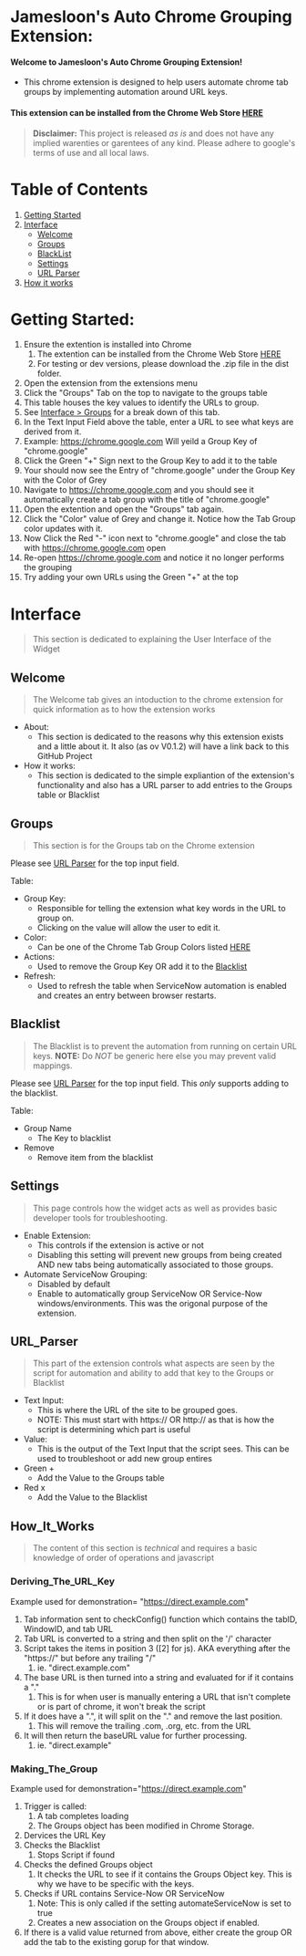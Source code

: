 # Jamesloon's Auto Chrome Grouping Extension:
#### Welcome to Jamesloon's Auto Chrome Grouping Extension!
* This chrome extension is designed to help users automate chrome tab groups by implementing automation around URL keys.
#### This extension can be installed from the Chrome Web Store [HERE](https://chrome.google.com/webstore?hl=en)
> **Disclaimer:** This project is released *as is* and does not have any implied warenties or garentees of any kind. Please adhere to google's terms of use and all local laws.

# Table of Contents
1. [Getting Started](#getting-started)
2. [Interface](#interface)
    - [Welcome](#welcome)
    - [Groups](#groups)
    - [BlackList](#blacklist)
    - [Settings](#settings)
    - [URL Parser](#url_parser)
3. [How it works](#how_it_works)

# Getting Started:
1. Ensure the extention is installed into Chrome
   1. The extention can be installed from the Chrome Web Store [HERE](https://chrome.google.com/webstore?hl=en)
   2. For testing or dev versions, please download the .zip file in the dist folder.
1. Open the extension from the extensions menu
2. Click the "Groups" Tab on the top to navigate to the groups table
  1. This table houses the key values to identify the URLs to group.
  2. See [Interface > Groups](#groups) for a break down of this tab.
1. In the Text Input Field above the table, enter a URL to see what keys are derived from it.
  1. Example: https://chrome.google.com Will yeild a Group Key of "chrome.google"
1. Click the Green "+" Sign next to the Group Key to add it to the table
2. Your should now see the Entry of "chrome.google" under the Group Key with the Color of Grey
3. Navigate to https://chrome.google.com and you should see it automatically create a tab group with the title of "chrome.google"
4. Open the extention and open the "Groups" tab again.
5. Click the "Color" value of Grey and change it. Notice how the Tab Group color updates with it.
6. Now Click the Red "-" icon next to "chrome.google" and close the tab with https://chrome.google.com open
7. Re-open https://chrome.google.com and notice it no longer performs the grouping
8. Try adding your own URLs using the Green "+" at the top

# Interface
> This section is dedicated to explaining the User Interface of the Widget

## Welcome
> The Welcome tab gives an intoduction to the chrome extension for quick information as to how the extension works
* About:
  * This section is dedicated to the reasons why this extension exists and a little about it. It also (as ov V0.1.2) will have a link back to this GitHub Project
* How it works:
  * This section is dedicated to the simple expliantion of the extension's functionality and also has a URL parser to add entries to the Groups table or Blacklist

## Groups
> This section is for the Groups tab on the Chrome extension

Please see [URL Parser](#url_parser) for the top input field.

Table:
* Group Key: 
  * Responsible for telling the extension what key words in the URL to group on. 
  * Clicking on the value will allow the user to edit it.
* Color: 
  * Can be one of the Chrome Tab Group Colors listed [HERE](https://developer.chrome.com/docs/extensions/reference/tabGroups/#type-Color)
* Actions: 
  * Used to remove the Group Key OR add it to the [Blacklist](#blacklist)
* Refresh: 
  * Used to refresh the table when ServiceNow automation is enabled and creates an entry between browser restarts.
## Blacklist
> The Blacklist is to prevent the automation from running on certain URL keys. **NOTE:** Do *NOT* be generic here else you may prevent valid mappings.

Please see [URL Parser](#url_parser) for the top input field. This *only* supports adding to the blacklist.

Table:
* Group Name
  * The Key to blacklist
* Remove
  * Remove item from the blacklist

## Settings
> This page controls how the widget acts as well as provides basic developer tools for troubleshooting.
* Enable Extension:
  * This controls if the extension is active or not
  * Disabling this setting will prevent new groups from being created AND new tabs being automatically associated to those groups.
* Automate ServiceNow Grouping:
  * Disabled by default
  * Enable to automatically group ServiceNow OR Service-Now windows/environments. This was the origonal purpose of the extension.

## URL_Parser
> This part of the extension controls what aspects are seen by the script for automation and ability to add that key to the Groups or Blacklist
* Text Input:
  * This is where the URL of the site to be grouped goes.
  * NOTE: This must start with https:// OR http:// as that is how the script is determining which part is useful
* Value:
  * This is the output of the Text Input that the script sees. This can be used to troubleshoot or add new group entires
* Green +
  * Add the Value to the Groups table
* Red x
  * Add the Value to the Blacklist

## How_It_Works
> The content of this section is *technical* and requires a basic knowledge of order of operations and javascript

### Deriving_The_URL_Key
Example used for demonstration= "https://direct.example.com"
1. Tab information sent to checkConfig() function which contains the tabID, WindowID, and tab URL
2. Tab URL is converted to a string and then split on the '/' character
3. Script takes the items in position 3 (\[2\] for js). AKA everything after the "https://" but before any trailing "/"
    1. ie. "direct.example.com"
1. The base URL is then turned into a string and evaluated for if it contains a "."
    1. This is for when user is manually entering a URL that isn't complete or is part of chrome, it won't break the script
1. If it does have a ".", it will split on the "." and remove the last position.
    1. This will remove the trailing .com, .org, etc. from the URL
3. It will then return the baseURL value for further processing.
    1. ie. "direct.example"

### Making_The_Group
Example used for demonstration="https://direct.example.com"
1. Trigger is called:
    1. A tab completes loading
    2. The Groups object has been modified in Chrome Storage.
3. Dervices the URL Key
4. Checks the Blacklist
    1. Stops Script if found
5. Checks the defined Groups object
    1. It checks the URL to see if it contains the Groups Object key. This is why we have to be specific with the keys.
7. Checks if URL contains Service-Now OR ServiceNow
    1. Note: This is only called if the setting automateServiceNow is set to true
    2. Creates a new association on the Groups object if enabled.
7. If there is a valid value returned from above, either create the group OR add the tab to the existing gorup for that window.
